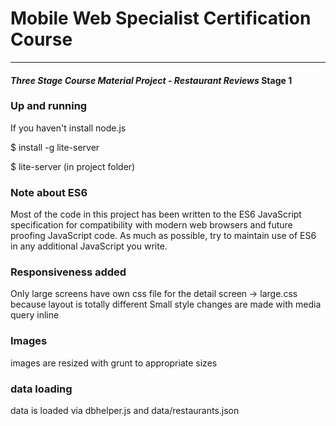 # Mobile Web Specialist Certification Course
---
#### _Three Stage Course Material Project - Restaurant Reviews_ Stage 1

### Up and running

If you haven't install node.js

$ install -g lite-server

$ lite-server (in project folder)

### Note about ES6

Most of the code in this project has been written to the ES6 JavaScript specification for compatibility with modern web browsers and future proofing JavaScript code. As much as possible, try to maintain use of ES6 in any additional JavaScript you write. 

### Responsiveness added

Only large screens have own css file for the detail screen -> large.css because layout is totally different
Small style changes are made with media query inline

### Images

images are resized with grunt to appropriate sizes

### data loading

data is loaded via dbhelper.js and data/restaurants.json

